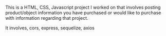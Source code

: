 This is a HTML, CSS, Javascript project I worked on that involves posting product/object information you have purchased or would like to purchase with information regarding that project.

It involves, cors, express, sequelize, axios